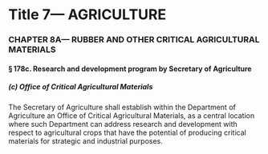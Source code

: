 
# Title 7— AGRICULTURE
### CHAPTER 8A— RUBBER AND OTHER CRITICAL AGRICULTURAL MATERIALS
#### § 178c. Research and development program by Secretary of Agriculture
##### (c) Office of Critical Agricultural Materials

The Secretary of Agriculture shall establish within the Department of Agriculture an Office of Critical Agricultural Materials, as a central location where such Department can address research and development with respect to agricultural crops that have the potential of producing critical materials for strategic and industrial purposes.
